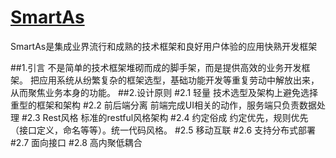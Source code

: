 [SmartAs](https://github.com/chenjpu/SmartAs/)
=======
SmartAs是集成业界流行和成熟的技术框架和良好用户体验的应用快熟开发框架

##1.引言
    不是简单的技术框架堆砌而成的脚手架，而是提供高效的业务开发框架。
    把应用系统从纷繁复杂的框架选型，基础功能开发等重复劳动中解放出来，从而聚焦业务本身的功能。
##2.设计原则
#2.1	轻量
技术选型及架构上避免选择重型的框架和架构
#2.2	前后端分离
前端完成UI相关的动作，服务端只负责数据处理
#2.3	Rest风格
标准的restful风格架构
#2.4	约定俗成
约定优先，规则优先（接口定义，命名等等）。统一代码风格。
#2.5	移动互联
#2.6	支持分布式部署
#2.7	面向接口
#2.8	高内聚低耦合

